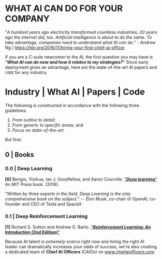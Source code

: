 # WHAT AI CAN DO FOR YOUR COMPANY

"*A hundred years ago electricity transformed countless industries; 20 years ago the internet did, too. Artificial intelligence is about to do the same. To take advantage, companies need to understand what AI can do.*" - Andrew Ng | https://hbr.org/2016/11/hiring-your-first-chief-ai-officer

If you are a *C-suite* newcomer to the AI, the first question you may have is "**_What AI can do now and how it relates to my strategies?_**" Since early deployment gives an advantage, here are the state-of-the-art AI papers and `CODE` for any industry.

# Industry | What AI | Papers | Code

The following is constructed in accordance with the following three guidelines:

1. *From outline to detail*;
2. *From generic to specific areas*; and
3. *Focus on state-of-the-art*.

But first:

## 0 | Books

### 0.0 | Deep Learning

**[0]** Bengio, Yoshua, Ian J. Goodfellow, and Aaron Courville. ["**_Deep learning_**"](http://www.deeplearningbook.org) An MIT Press book. (2016).

"*Written by three experts in the field, Deep Learning is the only comprehensive book on the subject.*" -- Elon Musk, co-chair of OpenAI; co-founder and CEO of Tesla and SpaceX

### 0.1 | Deep Reinforcement Learning

**[1]** Richard S. Sutton and Andrew G. Barto. ["**_Reinforcement Learning: An Introduction (2nd Edition)_**"](https://webdocs.cs.ualberta.ca/%7Esutton/book/bookdraft2016sep.pdf)



Because AI talent is *extremely scarce* right now and hiring the right AI leader can dramatically increases your odds of success, we're also creating a dedicated team of **Chief AI Officers** (CAIOs) on www.chiefaiofficers.com
